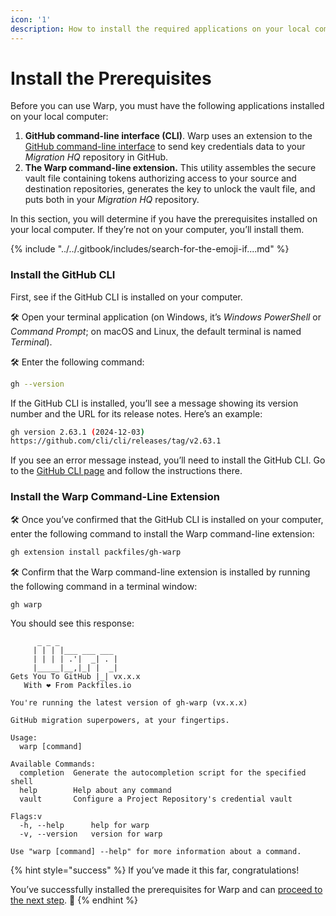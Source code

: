 ```yaml
---
icon: '1'
description: How to install the required applications on your local computer.
---
```


# Install the Prerequisites

Before you can use Warp, you must have the following applications installed on your local computer:

1. **GitHub command-line interface (CLI)**. Warp uses an extension to the [GitHub command-line interface](https://cli.github.com/) to send key credentials data to your _Migration HQ_ repository in GitHub.
2. **The Warp command-line extension.** This utility assembles the secure vault file containing tokens authorizing access to your source and destination repositories, generates the key to unlock the vault file, and puts both in your _Migration HQ_ repository.

In this section, you will determine if you have the prerequisites installed on your local computer. If they’re not on your computer, you’ll install them.

{% include "../../.gitbook/includes/search-for-the-emoji-if....md" %}

### Install the GitHub CLI

First, see if the GitHub CLI is installed on your computer.

🛠️ Open your terminal application (on Windows, it’s _Windows PowerShell_ or _Command Prompt_; on macOS and Linux, the default terminal is named _Terminal_).

🛠️ Enter the following command:

```bash
gh --version
```

If the GitHub CLI is installed, you’ll see a message showing its version number and the URL for its release notes. Here’s an example:

```bash
gh version 2.63.1 (2024-12-03)
https://github.com/cli/cli/releases/tag/v2.63.1
```

If you see an error message instead, you’ll need to install the GitHub CLI. Go to the [GitHub CLI page](https://cli.github.com/) and follow the instructions there.

### Install the Warp Command-Line Extension

🛠️ Once you’ve confirmed that the GitHub CLI is installed on your computer, enter the following command to install the Warp command-line extension:

```bash
gh extension install packfiles/gh-warp
```

🛠️ Confirm that the Warp command-line extension is installed by running the following command in a terminal window:

```bash
gh warp
```

You should see this response:

```
      _ _ _                  
     | | | |___ ___ ___      
     | | | | .'|  _| . |     
     |_____|__,|_| |  _|     
Gets You To GitHub |_| vx.x.x
   With ❤️ From Packfiles.io 
                             
You're running the latest version of gh-warp (vx.x.x)
                                                     
GitHub migration superpowers, at your fingertips.

Usage:
  warp [command]

Available Commands:
  completion  Generate the autocompletion script for the specified shell
  help        Help about any command
  vault       Configure a Project Repository's credential vault

Flags:v
  -h, --help      help for warp
  -v, --version   version for warp

Use "warp [command] --help" for more information about a command.
```

{% hint style="success" %}
If you’ve made it this far, congratulations!

You’ve successfully installed the prerequisites for Warp and can [proceed to the next step](set-up-your-project.md). 🙌
{% endhint %}
